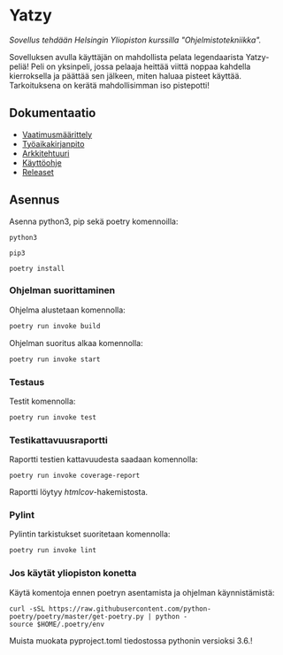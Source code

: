 # Yatzy

<i>Sovellus tehdään Helsingin Yliopiston kurssilla "Ohjelmistotekniikka".</i>

Sovelluksen avulla käyttäjän on mahdollista pelata legendaarista Yatzy-peliä! Peli on yksinpeli, jossa pelaaja heittää viittä noppaa kahdella kierroksella ja päättää sen jälkeen, miten haluaa pisteet käyttää. Tarkoituksena on kerätä mahdollisimman iso pistepotti!

## Dokumentaatio

- [Vaatimusmäärittely](./yatzy-app/dokumentaatio/vaatimusmaarittely.md)
- [Työaikakirjanpito](./yatzy-app/dokumentaatio/tyoaikakirjanpito.md)
- [Arkkitehtuuri](./yatzy-app/dokumentaatio/arkkitehtuuri.md)
- [Käyttöohje](./yatzy-app/dokumentaatio/kayttoohje.md)
- [Releaset](https://github.com/johyy/ot-harjoitustyo/releases)

## Asennus

Asenna python3, pip sekä poetry komennoilla:

```
python3
```
```
pip3
```
```
poetry install
```

### Ohjelman suorittaminen

Ohjelma alustetaan komennolla:

```bash
poetry run invoke build
```

Ohjelman suoritus alkaa komennolla:

```bash
poetry run invoke start
```

### Testaus

Testit komennolla:

```bash
poetry run invoke test
```

### Testikattavuusraportti

Raportti testien kattavuudesta saadaan komennolla:

```
poetry run invoke coverage-report
```
Raportti löytyy _htmlcov_-hakemistosta.

### Pylint

Pylintin tarkistukset suoritetaan komennolla:

```bash
poetry run invoke lint
```

### Jos käytät yliopiston konetta

Käytä komentoja ennen poetryn asentamista ja ohjelman käynnistämistä:
```
curl -sSL https://raw.githubusercontent.com/python-poetry/poetry/master/get-poetry.py | python -
source $HOME/.poetry/env
```
Muista muokata pyproject.toml tiedostossa pythonin versioksi 3.6.!
